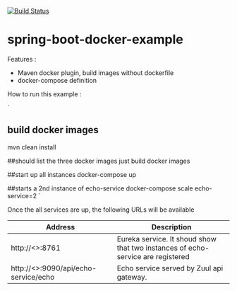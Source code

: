 [![Build Status](https://travis-ci.org/ExampleDriven/spring-boot-docker-example.svg?branch=master)](https://travis-ci.org/ExampleDriven/spring-boot-docker-example)
# spring-boot-docker-example

Features :
- Maven docker plugin, build images without dockerfile
- docker-compose definition

How to run this example :

`
## build docker images
mvn clean install

##should list the three docker images just build
docker images

##start up all instances
docker-compose up

##starts a 2nd instance of echo-service
docker-compose scale echo-service=2
`

Once the all services are up, the following URLs will be available

Address | Description
--- | ---
http://<<docker-host>>:8761 | Eureka service. It shoud show that two instances of echo-service are registered
http://<<docker-host>>:9090/api/echo-service/echo | Echo service served by Zuul api gateway.


